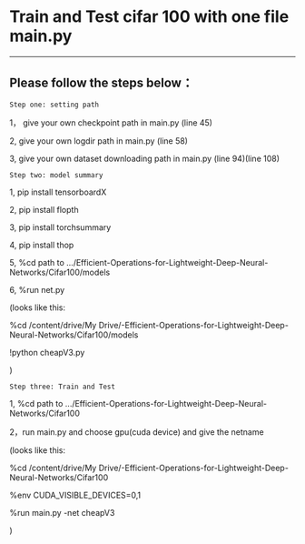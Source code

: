 # Train and Test cifar 100 with one file main.py


***
## Please follow the steps below：

`Step one: setting path` 

1， give your own checkpoint path in main.py (line 45) 

2,  give your own logdir path in main.py (line 58) 

3,  give your own dataset downloading path in main.py (line 94)(line 108)



`Step two: model summary`

1,  pip install tensorboardX 

2,  pip install flopth 

3,  pip install torchsummary 

4,  pip install thop 

5,  %cd path to .../Efficient-Operations-for-Lightweight-Deep-Neural-Networks/Cifar100/models 

6,  %run net.py 

(looks like this:

%cd /content/drive/My Drive/-Efficient-Operations-for-Lightweight-Deep-Neural-Networks/Cifar100/models

!python cheapV3.py

)


`Step three: Train and Test`

1,  %cd path to .../Efficient-Operations-for-Lightweight-Deep-Neural-Networks/Cifar100 

2，run main.py and choose gpu(cuda device) and give the netname 

(looks like this:

%cd /content/drive/My Drive/-Efficient-Operations-for-Lightweight-Deep-Neural-Networks/Cifar100

%env CUDA_VISIBLE_DEVICES=0,1

%run main.py -net cheapV3

)
